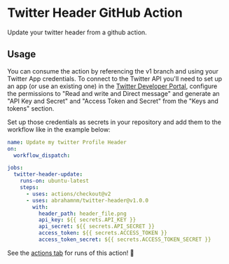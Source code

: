 # Twitter Header GitHub Action

Update your twitter header from a github action.

## Usage

You can consume the action by referencing the v1 branch and using your Twitter App credentials. To connect to the Twitter API you'll need to set up an app (or use an existing one) in the [Twitter Developer Portal](https://developer.twitter.com/en/portal/), configure the permissions to "Read and write and Direct message" and generate an "API Key and Secret" and "Access Token and Secret" from the "Keys and tokens" section.

Set up those credentials as secrets in your repository and add them to the workflow like in the example below:

```yaml
name: Update my twitter Profile Header
on:
  workflow_dispatch:

jobs:
  twitter-header-update:
    runs-on: ubuntu-latest
    steps:
      - uses: actions/checkout@v2
      - uses: abrahamnm/twitter-header@v1.0.0
        with:
          header_path: header_file.png
          api_key: ${{ secrets.API_KEY }}
          api_secret: ${{ secrets.API_SECRET }}
          access_token: ${{ secrets.ACCESS_TOKEN }}
          access_token_secret: ${{ secrets.ACCESS_TOKEN_SECRET }}
```

See the [actions tab](https://github.com/abrahamnm/twitter-header/actions) for runs of this action! :rocket:
